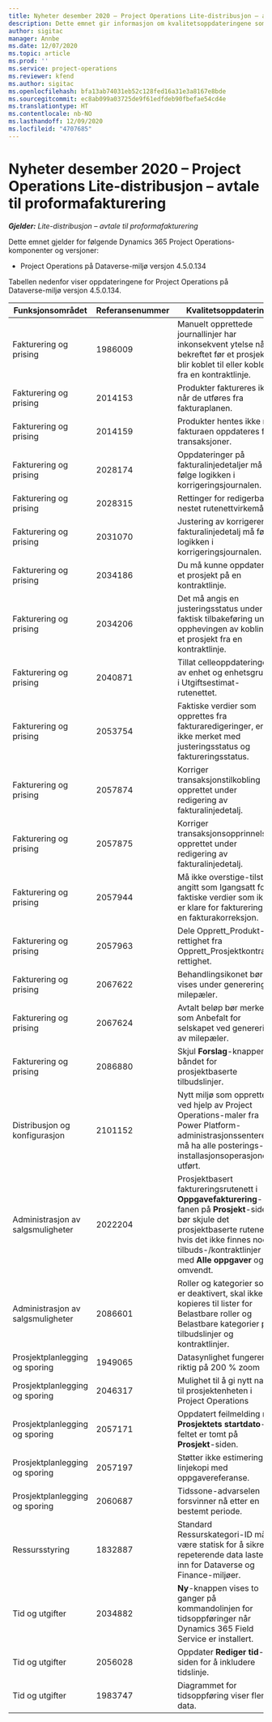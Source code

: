 ```yaml
---
title: Nyheter desember 2020 – Project Operations Lite-distribusjon – avtale til proformafakturering
description: Dette emnet gir informasjon om kvalitetsoppdateringene som er tilgjengelige i desember 2020-versjonen av Project Operations Lite-distribusjon – avtale til proformafakturering.
author: sigitac
manager: Annbe
ms.date: 12/07/2020
ms.topic: article
ms.prod: ''
ms.service: project-operations
ms.reviewer: kfend
ms.author: sigitac
ms.openlocfilehash: bfa13ab74031eb52c128fed16a31e3a8167e8bde
ms.sourcegitcommit: ec8ab099a03725de9f61edfdeb90fbefae54cd4e
ms.translationtype: HT
ms.contentlocale: nb-NO
ms.lasthandoff: 12/09/2020
ms.locfileid: "4707685"
---
```

# <a name="whats-new-december-2020---project-operations-lite-deployment---deal-to-proforma-invoicing"></a>Nyheter desember 2020 – Project Operations Lite-distribusjon – avtale til proformafakturering

_**Gjelder:** Lite-distribusjon – avtale til proformafakturering_

Dette emnet gjelder for følgende Dynamics 365 Project Operations-komponenter og versjoner:

  - Project Operations på Dataverse-miljø versjon 4.5.0.134 

Tabellen nedenfor viser oppdateringene for Project Operations på Dataverse-miljø versjon 4.5.0.134.

| **Funksjonsområdet** | **Referansenummer** | **Kvalitetsoppdatering** |
| --- | --- | --- |
| Fakturering og prising | 1986009 | Manuelt opprettede journallinjer har inkonsekvent ytelse når bekreftet før et prosjekt blir koblet til eller koblet fra en kontraktlinje. |
| Fakturering og prising | 2014153 | Produkter faktureres ikke når de utføres fra fakturaplanen. |
| Fakturering og prising | 2014159 | Produkter hentes ikke når fakturaen oppdateres for transaksjoner. |
| Fakturering og prising | 2028174 | Oppdateringer på fakturalinjedetaljer må følge logikken i korrigeringsjournalen. |
| Fakturering og prising | 2028315 | Rettinger for redigerbar nestet rutenettvirkemåte. |
| Fakturering og prising | 2031070 | Justering av korrigerende fakturalinjedetalj må følge logikken i korrigeringsjournalen. |
| Fakturering og prising | 2034186 | Du må kunne oppdatere et prosjekt på en kontraktlinje. |
| Fakturering og prising | 2034206 | Det må angis en justeringsstatus under faktisk tilbakeføring under opphevingen av kobling til et prosjekt fra en kontraktlinje. |
| Fakturering og prising | 2040871 | Tillat celleoppdateringer av enhet og enhetsgruppe i Utgiftsestimat-rutenettet. |
| Fakturering og prising | 2053754 | Faktiske verdier som opprettes fra fakturaredigeringer, er ikke merket med justeringsstatus og faktureringsstatus. |
| Fakturering og prising | 2057874 | Korriger transaksjonstilkobling opprettet under redigering av fakturalinjedetalj. |
| Fakturering og prising | 2057875 | Korriger transaksjonsopprinnelser opprettet under redigering av fakturalinjedetalj. |
| Fakturering og prising | 2057944 | Må ikke overstige-tilstand angitt som Igangsatt for faktiske verdier som ikke er klare for fakturering fra en fakturakorreksjon. |
| Fakturering og prising | 2057963 | Dele Opprett\_Produkt-rettighet fra Opprett\_Prosjektkontrakt-rettighet. |
| Fakturering og prising | 2067622 | Behandlingsikonet bør vises under generering av milepæler. |
| Fakturering og prising | 2067624 | Avtalt beløp bør merkes som Anbefalt for selskapet ved generering av milepæler. |
| Fakturering og prising | 2086880 | Skjul **Forslag**-knappen på båndet for prosjektbaserte tilbudslinjer. |
| Distribusjon og konfigurasjon | 2101152 | Nytt miljø som opprettes ved hjelp av Project Operations-maler fra Power Platform-administrasjonssenteret, må ha alle posterings-installasjonsoperasjoner utført. |
|   Administrasjon av salgsmuligheter | 2022204 | Prosjektbasert faktureringsrutenett i **Oppgavefakturering**-fanen på **Prosjekt**-siden bør skjule det prosjektbaserte rutenettet hvis det ikke finnes noen tilbuds-/kontraktlinjer med **Alle oppgaver** og omvendt. |
|   Administrasjon av salgsmuligheter | 2086601 | Roller og kategorier som er deaktivert, skal ikke kopieres til lister for Belastbare roller og Belastbare kategorier på tilbudslinjer og kontraktlinjer. |
| Prosjektplanlegging og sporing | 1949065 | Datasynlighet fungerer riktig på 200 % zoom |
| Prosjektplanlegging og sporing | 2046317 | Mulighet til å gi nytt navn til prosjektenheten i Project Operations |
| Prosjektplanlegging og sporing | 2057171 | Oppdatert feilmelding når **Prosjektets startdato**-feltet er tomt på **Prosjekt**-siden. |
| Prosjektplanlegging og sporing | 2057197 | Støtter ikke estimering av linjekopi med oppgavereferanse. |
| Prosjektplanlegging og sporing | 2060687 | Tidssone-advarselen forsvinner nå etter en bestemt periode. |
| Ressursstyring | 1832887 | Standard Ressurskategori-ID må være statisk for å sikre at repeterende data lastes inn for Dataverse og Finance-miljøer. |
| Tid og utgifter | 2034882 | **Ny**-knappen vises to ganger på kommandolinjen for tidsoppføringer når Dynamics 365 Field Service er installert. |
| Tid og utgifter | 2056028 | Oppdater **Rediger tid**-siden for å inkludere tidslinje. |
| Tid og utgifter | 1983747 | Diagrammet for tidsoppføring viser flere data. |
